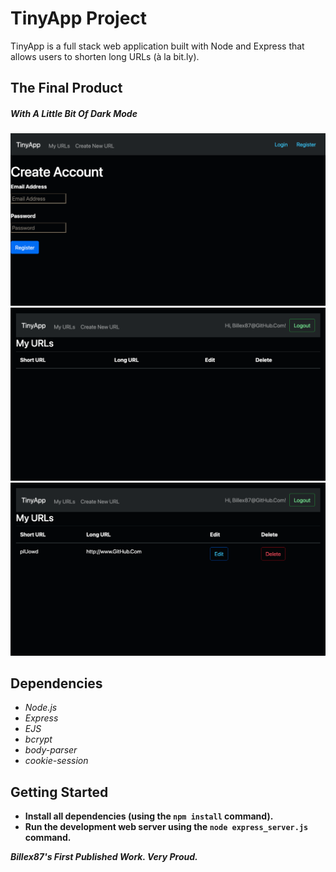 # **TinyApp Project**

TinyApp is a full stack web application built with Node and Express that allows users to shorten long URLs (à la bit.ly).

## The Final Product
#####  *With A Little Bit Of Dark Mode*
!["Screenshot of Main Page"](https://github.com/Billex87/tinyapp/blob/master/docs/HomeScreen.png)
!["Screenshot of Login Page"](https://github.com/Billex87/tinyapp/blob/master/docs/LogIn.png)
!["Screenshot of Created URL's Page"](https://github.com/Billex87/tinyapp/blob/master/docs/ViewURLs.png)
## Dependencies

* *Node.js*
* *Express*
* *EJS*
* *bcrypt*
* *body-parser*
* *cookie-session*

## Getting Started

- **Install all dependencies (using the `npm install` command).**
- **Run the development web server using the `node express_server.js` command.**

***Billex87's First Published Work. Very Proud.***
